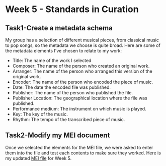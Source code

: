 # Week 5 - Standards in Curation
## Task1-Create a metadata schema
My group has a selection of different musical pieces, from classical music to pop songs, so the metadata we choose is quite broad. Here are some of the metadata elements I've chosen to relate to my work:

- Title: The name of the work I selected
- Composer: The name of the person who created an original work.
- Arranger: The name of the person who arranged this version of the original work.
- Encoder: The name of the person who encoded the piece of music.
- Date: The date the encoded file was published.
- Publisher: The name of the person who published the file.
- Publisher Location: The geographical location where the file was published.
- Performance medium: The instrument on which music is played.
- Key: The key of the music.
- Rhythm: The tempo of the transcribed piece of music.

## Task2-Modify my MEI document
Once we selected the elements for the MEI file, we were asked to enter them into the file and test each contents to make sure they worked. Here is my updated [MEI file](../../data/Blank_Space_Taylor_Swift_Week5.mei) for Week 5.
